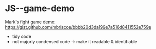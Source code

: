 # JS--game-demo

Mark's fight game demo: 
https://gist.github.com/mbriscoe/bbbb20d3da199e7a516d8411552e759e 

- tidy code 
- not majorly condensed code -> make it readable & identifiable 
